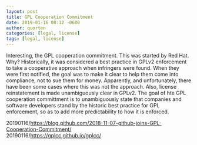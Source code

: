 ```yaml
---
layout: post
title: GPL Cooperation Commitment
date: 2019-01-16 08:12 -0600
author: quorten
categories: [legal, license]
tags: [legal, license]
---
```


Interesting, the GPL cooperation commitment.  This was started by Red
Hat.  Why?  Historically, it was considered a best practice in GPLv2
enforcement to take a cooperative approach when infringers were found.
When they were first notified, the goal was to make it clear to help
them come into compliance, not to sue them for money.  Apparently, and
unfortunately, there have been some cases where this was not the
approach.  Also, license reinstatement is made unambiguously clear in
GPLv2.  The goal of hte GPL cooperation committment is to
unambiguously state that companies and software developers stand by
the historic best practice for GPL enforcement, so as to add more
predictability to how it is enforced.

20190116/https://blog.github.com/2018-11-07-github-joins-GPL-Cooperation-Commitment/  
20190116/https://gplcc.github.io/gplcc/
